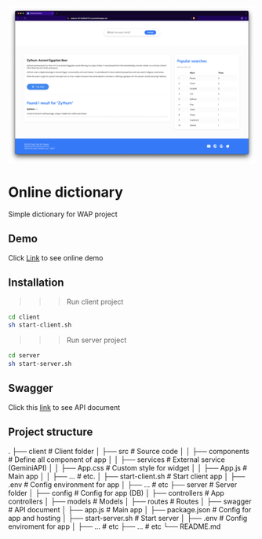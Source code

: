 ![alt text](./client/graphic/ss01.png)


# Online dictionary
Simple dictionary for WAP project

## Demo

Click [Link](https://zealous-hill-0b8fac610.5.azurestaticapps.net/) to see online demo

## Installation

 >>> Run client project

 ```bash
 cd client
 sh start-client.sh
 ```

 >>> Run server project

 ```bash
 cd server
 sh start-server.sh
 ```

## Swagger 
Click this [link](https://wap-1-cgdbeuhhdndge9f9.centralus-01.azurewebsites.net/api-docs/) to see API document

## Project structure
.
├── client                      # Client folder
│   ├── src                     # Source code
│   │   ├── components          # Define all component of app
│   │   ├── services            # External service (GeminiAPI)
│   │   ├── App.css             # Custom style for widget
│   │   ├── App.js              # Main app
│   │   ├── ...                 # etc.
│   ├── start-client.sh         # Start client app
│   ├── .env                    # Config environment for app
│   ├── ...                     # etc
├── server                      # Server folder
│   ├── config                  # Config for app (DB)
│   ├── controllers             # App controllers
│   ├── models                  # Models
│   ├── routes                  # Routes
│   ├── swagger                 # API document
│   ├── app.js                  # Main app
│   ├── package.json            # Config for app and hosting
│   ├── start-server.sh         # Start server
│   ├── .env                    # Config enviroment for app
│   ├── ...                     # etc
├── ...                         # etc
└── README.md